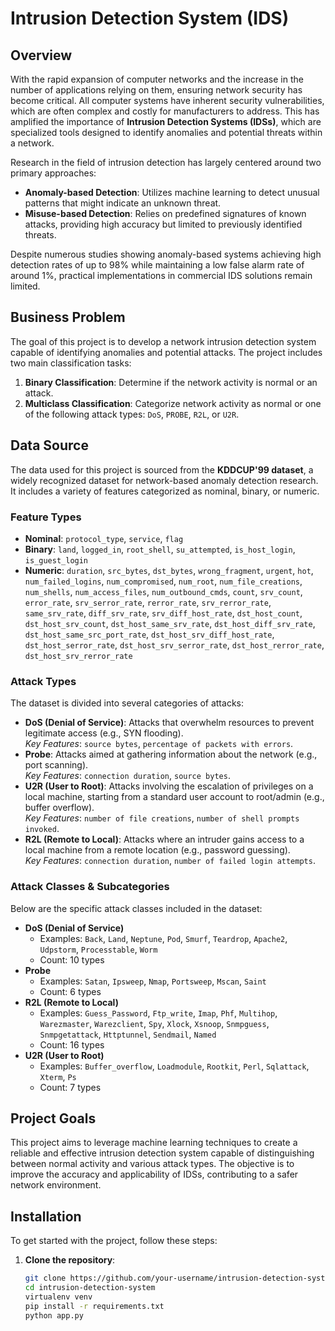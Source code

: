 # Intrusion Detection System (IDS)

## Overview

With the rapid expansion of computer networks and the increase in the number of applications relying on them, ensuring network security has become critical. All computer systems have inherent security vulnerabilities, which are often complex and costly for manufacturers to address. This has amplified the importance of **Intrusion Detection Systems (IDSs)**, which are specialized tools designed to identify anomalies and potential threats within a network.

Research in the field of intrusion detection has largely centered around two primary approaches:

- **Anomaly-based Detection**: Utilizes machine learning to detect unusual patterns that might indicate an unknown threat.
- **Misuse-based Detection**: Relies on predefined signatures of known attacks, providing high accuracy but limited to previously identified threats.

Despite numerous studies showing anomaly-based systems achieving high detection rates of up to 98% while maintaining a low false alarm rate of around 1%, practical implementations in commercial IDS solutions remain limited.

## Business Problem

The goal of this project is to develop a network intrusion detection system capable of identifying anomalies and potential attacks. The project includes two main classification tasks:

1. **Binary Classification**: Determine if the network activity is normal or an attack.
2. **Multiclass Classification**: Categorize network activity as normal or one of the following attack types: `DoS`, `PROBE`, `R2L`, or `U2R`.

## Data Source

The data used for this project is sourced from the **KDDCUP'99 dataset**, a widely recognized dataset for network-based anomaly detection research. It includes a variety of features categorized as nominal, binary, or numeric.

### Feature Types

- **Nominal**: `protocol_type`, `service`, `flag`
- **Binary**: `land`, `logged_in`, `root_shell`, `su_attempted`, `is_host_login`, `is_guest_login`
- **Numeric**: `duration`, `src_bytes`, `dst_bytes`, `wrong_fragment`, `urgent`, `hot`, `num_failed_logins`, `num_compromised`, `num_root`, `num_file_creations`, `num_shells`, `num_access_files`, `num_outbound_cmds`, `count`, `srv_count`, `error_rate`, `srv_serror_rate`, `rerror_rate`, `srv_rerror_rate`, `same_srv_rate`, `diff_srv_rate`, `srv_diff_host_rate`, `dst_host_count`, `dst_host_srv_count`, `dst_host_same_srv_rate`, `dst_host_diff_srv_rate`, `dst_host_same_src_port_rate`, `dst_host_srv_diff_host_rate`, `dst_host_serror_rate`, `dst_host_srv_serror_rate`, `dst_host_rerror_rate`, `dst_host_srv_rerror_rate`

### Attack Types

The dataset is divided into several categories of attacks:

- **DoS (Denial of Service)**: Attacks that overwhelm resources to prevent legitimate access (e.g., SYN flooding).  
  *Key Features*: `source bytes`, `percentage of packets with errors`.
- **Probe**: Attacks aimed at gathering information about the network (e.g., port scanning).  
  *Key Features*: `connection duration`, `source bytes`.
- **U2R (User to Root)**: Attacks involving the escalation of privileges on a local machine, starting from a standard user account to root/admin (e.g., buffer overflow).  
  *Key Features*: `number of file creations`, `number of shell prompts invoked`.
- **R2L (Remote to Local)**: Attacks where an intruder gains access to a local machine from a remote location (e.g., password guessing).  
  *Key Features*: `connection duration`, `number of failed login attempts`.

### Attack Classes & Subcategories

Below are the specific attack classes included in the dataset:

- **DoS (Denial of Service)**
  - Examples: `Back`, `Land`, `Neptune`, `Pod`, `Smurf`, `Teardrop`, `Apache2`, `Udpstorm`, `Processtable`, `Worm`
  - Count: 10 types
- **Probe**
  - Examples: `Satan`, `Ipsweep`, `Nmap`, `Portsweep`, `Mscan`, `Saint`
  - Count: 6 types
- **R2L (Remote to Local)**
  - Examples: `Guess_Password`, `Ftp_write`, `Imap`, `Phf`, `Multihop`, `Warezmaster`, `Warezclient`, `Spy`, `Xlock`, `Xsnoop`, `Snmpguess`, `Snmpgetattack`, `Httptunnel`, `Sendmail`, `Named`
  - Count: 16 types
- **U2R (User to Root)**
  - Examples: `Buffer_overflow`, `Loadmodule`, `Rootkit`, `Perl`, `Sqlattack`, `Xterm`, `Ps`
  - Count: 7 types

## Project Goals

This project aims to leverage machine learning techniques to create a reliable and effective intrusion detection system capable of distinguishing between normal activity and various attack types. The objective is to improve the accuracy and applicability of IDSs, contributing to a safer network environment.

## Installation

To get started with the project, follow these steps:

1. **Clone the repository**:
   
   ```bash
   git clone https://github.com/your-username/intrusion-detection-system.git
   cd intrusion-detection-system
   virtualenv venv
   pip install -r requirements.txt
   python app.py
